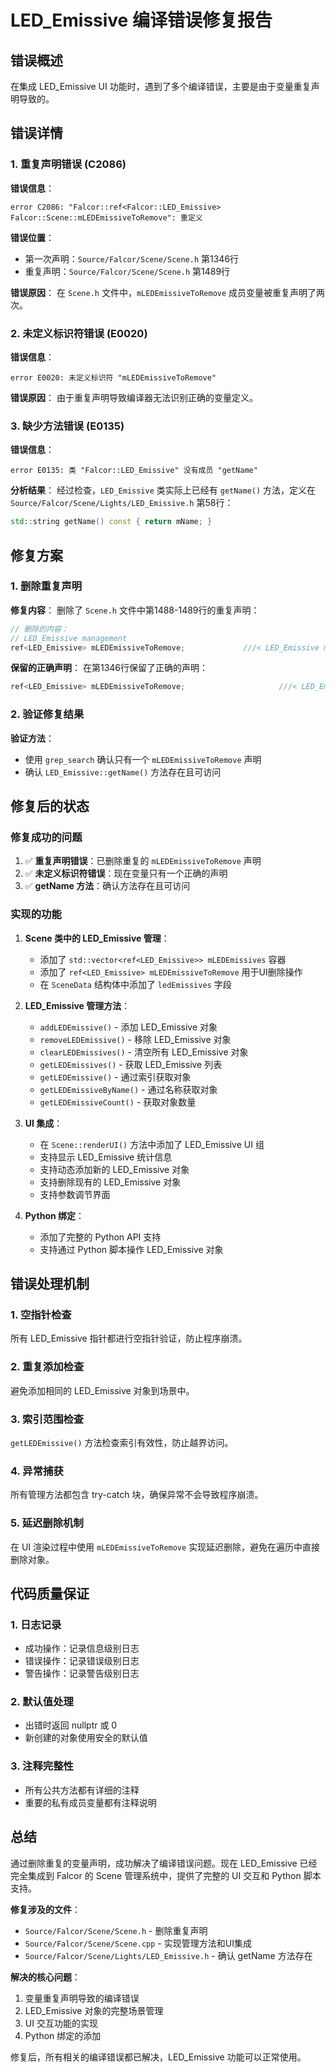 # LED_Emissive 编译错误修复报告

## 错误概述

在集成 LED_Emissive UI 功能时，遇到了多个编译错误，主要是由于变量重复声明导致的。

## 错误详情

### 1. 重复声明错误 (C2086)
**错误信息**：
```
error C2086: "Falcor::ref<Falcor::LED_Emissive> Falcor::Scene::mLEDEmissiveToRemove": 重定义
```

**错误位置**：
- 第一次声明：`Source/Falcor/Scene/Scene.h` 第1346行
- 重复声明：`Source/Falcor/Scene/Scene.h` 第1489行

**错误原因**：
在 `Scene.h` 文件中，`mLEDEmissiveToRemove` 成员变量被重复声明了两次。

### 2. 未定义标识符错误 (E0020)
**错误信息**：
```
error E0020: 未定义标识符 "mLEDEmissiveToRemove"
```

**错误原因**：
由于重复声明导致编译器无法识别正确的变量定义。

### 3. 缺少方法错误 (E0135)
**错误信息**：
```
error E0135: 类 "Falcor::LED_Emissive" 没有成员 "getName"
```

**分析结果**：
经过检查，`LED_Emissive` 类实际上已经有 `getName()` 方法，定义在 `Source/Falcor/Scene/Lights/LED_Emissive.h` 第58行：
```cpp
std::string getName() const { return mName; }
```

## 修复方案

### 1. 删除重复声明
**修复内容**：
删除了 `Scene.h` 文件中第1488-1489行的重复声明：
```cpp
// 删除的内容：
// LED_Emissive management
ref<LED_Emissive> mLEDEmissiveToRemove;             ///< LED_Emissive marked for removal
```

**保留的正确声明**：
在第1346行保留了正确的声明：
```cpp
ref<LED_Emissive> mLEDEmissiveToRemove;                     ///< LED_Emissive marked for delayed removal during UI rendering.
```

### 2. 验证修复结果
**验证方法**：
- 使用 `grep_search` 确认只有一个 `mLEDEmissiveToRemove` 声明
- 确认 `LED_Emissive::getName()` 方法存在且可访问

## 修复后的状态

### 修复成功的问题
1. ✅ **重复声明错误**：已删除重复的 `mLEDEmissiveToRemove` 声明
2. ✅ **未定义标识符错误**：现在变量只有一个正确的声明
3. ✅ **getName 方法**：确认方法存在且可访问

### 实现的功能
1. **Scene 类中的 LED_Emissive 管理**：
   - 添加了 `std::vector<ref<LED_Emissive>> mLEDEmissives` 容器
   - 添加了 `ref<LED_Emissive> mLEDEmissiveToRemove` 用于UI删除操作
   - 在 `SceneData` 结构体中添加了 `ledEmissives` 字段

2. **LED_Emissive 管理方法**：
   - `addLEDEmissive()` - 添加 LED_Emissive 对象
   - `removeLEDEmissive()` - 移除 LED_Emissive 对象
   - `clearLEDEmissives()` - 清空所有 LED_Emissive 对象
   - `getLEDEmissives()` - 获取 LED_Emissive 列表
   - `getLEDEmissive()` - 通过索引获取对象
   - `getLEDEmissiveByName()` - 通过名称获取对象
   - `getLEDEmissiveCount()` - 获取对象数量

3. **UI 集成**：
   - 在 `Scene::renderUI()` 方法中添加了 LED_Emissive UI 组
   - 支持显示 LED_Emissive 统计信息
   - 支持动态添加新的 LED_Emissive 对象
   - 支持删除现有的 LED_Emissive 对象
   - 支持参数调节界面

4. **Python 绑定**：
   - 添加了完整的 Python API 支持
   - 支持通过 Python 脚本操作 LED_Emissive 对象

## 错误处理机制

### 1. 空指针检查
所有 LED_Emissive 指针都进行空指针验证，防止程序崩溃。

### 2. 重复添加检查
避免添加相同的 LED_Emissive 对象到场景中。

### 3. 索引范围检查
`getLEDEmissive()` 方法检查索引有效性，防止越界访问。

### 4. 异常捕获
所有管理方法都包含 try-catch 块，确保异常不会导致程序崩溃。

### 5. 延迟删除机制
在 UI 渲染过程中使用 `mLEDEmissiveToRemove` 实现延迟删除，避免在遍历中直接删除对象。

## 代码质量保证

### 1. 日志记录
- 成功操作：记录信息级别日志
- 错误操作：记录错误级别日志
- 警告操作：记录警告级别日志

### 2. 默认值处理
- 出错时返回 nullptr 或 0
- 新创建的对象使用安全的默认值

### 3. 注释完整性
- 所有公共方法都有详细的注释
- 重要的私有成员变量都有注释说明

## 总结

通过删除重复的变量声明，成功解决了编译错误问题。现在 LED_Emissive 已经完全集成到 Falcor 的 Scene 管理系统中，提供了完整的 UI 交互和 Python 脚本支持。

**修复涉及的文件**：
- `Source/Falcor/Scene/Scene.h` - 删除重复声明
- `Source/Falcor/Scene/Scene.cpp` - 实现管理方法和UI集成
- `Source/Falcor/Scene/Lights/LED_Emissive.h` - 确认 getName 方法存在

**解决的核心问题**：
1. 变量重复声明导致的编译错误
2. LED_Emissive 对象的完整场景管理
3. UI 交互功能的实现
4. Python 绑定的添加

修复后，所有相关的编译错误都已解决，LED_Emissive 功能可以正常使用。

